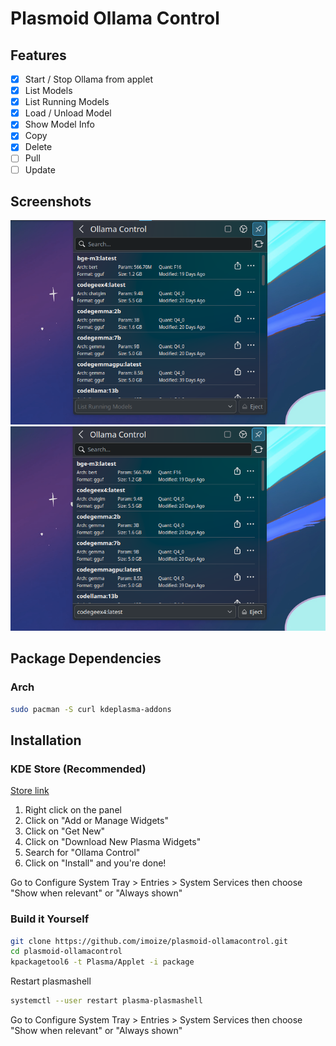 # Plasmoid Ollama Control

## Features

- [X] Start / Stop Ollama from applet
- [X] List Models
- [X] List Running Models
- [X] Load / Unload Model
- [X] Show Model Info
- [X] Copy
- [X] Delete
- [ ] Pull
- [ ] Update

## Screenshots

![](./images/screenshot1.png)
![](./images/screenshot2.png)

## Package Dependencies

### Arch

```bash
sudo pacman -S curl kdeplasma-addons
```

## Installation

### KDE Store (Recommended)

[Store link](https://store.kde.org/p/2196368/)

1. Right click on the panel
2. Click on "Add or Manage Widgets"
3. Click on "Get New"
4. Click on "Download New Plasma Widgets"
5. Search for "Ollama Control"
6. Click on "Install" and you're done!

Go to Configure System Tray > Entries > System Services then choose "Show when relevant" or "Always shown"

### Build it Yourself

```bash
git clone https://github.com/imoize/plasmoid-ollamacontrol.git
cd plasmoid-ollamacontrol
kpackagetool6 -t Plasma/Applet -i package
```

Restart plasmashell
```bash
systemctl --user restart plasma-plasmashell
```

Go to Configure System Tray > Entries > System Services then choose "Show when relevant" or "Always shown"